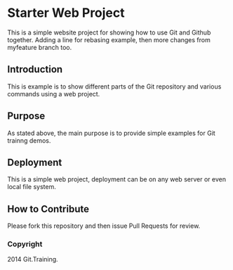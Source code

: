# Starter Web Project

This is a simple website project for showing how to use Git and Github together. Adding a line for rebasing example, then more changes from myfeature branch too.
## Introduction

This is example is to show different parts of the Git repository and various commands using a web project.

## Purpose

As stated above, the main purpose is to provide simple examples for Git trainng demos.

## Deployment

This is a simple web project, deployment can be on any web server or even local file system.

## How to Contribute

Please fork this repository and then issue Pull Requests for review.


### Copyright

2014 Git.Training.